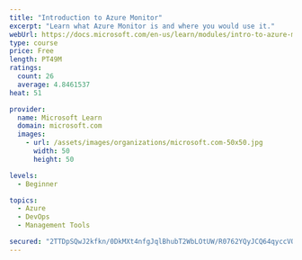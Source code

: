 ```yaml
---
title: "Introduction to Azure Monitor"
excerpt: "Learn what Azure Monitor is and where you would use it."
webUrl: https://docs.microsoft.com/en-us/learn/modules/intro-to-azure-monitor/
type: course
price: Free
length: PT49M
ratings:
  count: 26
  average: 4.8461537
heat: 51

provider:
  name: Microsoft Learn
  domain: microsoft.com
  images:
    - url: /assets/images/organizations/microsoft.com-50x50.jpg
      width: 50
      height: 50

levels:
  - Beginner

topics:
  - Azure
  - DevOps
  - Management Tools

secured: "2TTDpSQwJ2kfkn/0DkMXt4nfgJqlBhubT2WbLOtUW/R0762YQyJCQ64qyccVOG8C4/epB3WhG1AwKmePrJnKphovpZqv8NDmIdJxSG3puiwOwaezbwyrKO0I+CHqBOpFmagPbxz3B9OvlFCeceMTDOpcFFukcyU5TYKqBoGMZyMDz3/TT3MCiloGfr9efB72rSqNLSzrrA9uiN6bGlA5IkKT459CQ0EkvyqNHji+ibdBnkvnfXQBkRrH9Zyq2zgACTiWrI5bo8P5fL/HigLiize6PWLDUvNnpq+Tm0zokq9/tFPCqzGXjmEQtU1RELH0WEdjFeZY6EyGXOTZSPP3Y1a21xQdKq2WUU767zTROMvHoXo8DntxSm762lkr5wdiSeiwd7vVx+BH4WtYgsHLYB09xi6vOiTTMW9RcTezrJc=;22yfJPfFN5S9ARP7fZIqSw=="
---
```


